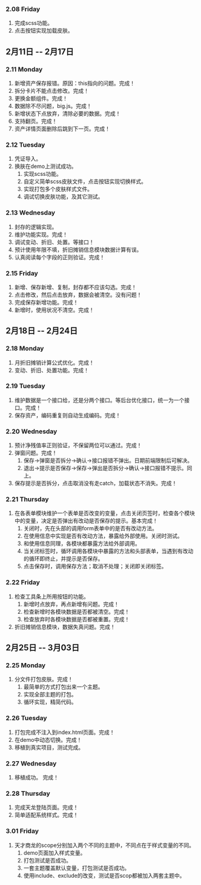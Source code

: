 ### 2.08 Friday
1. 完成scss功能。
2. 点击按钮实现加载皮肤。

## 2月11日 -- 2月17日

### 2.11 Monday
1. 新增资产保存报错。原因：this指向的问题。完成！
2. 拆分卡片不能点击修改。完成！
2. 更换金额组件。完成！
2. 数据除不尽问题，big.js。完成！
3. 新增状态下点放弃，清除必要的数据。完成！
4. 支持翻页。完成！
5. 资产详情页面删除后跳到下一页。完成！

### 2.12 Tuesday
1. 凭证导入。
2. 换肤在demo上测试成功。
   1. 实现scss功能。
   2. 自定义简单scss皮肤文件，点击按钮实现切换样式。
   3. 实现打包多个皮肤样式文件。
   4. 调试切换皮肤功能，及其它测试。

### 2.13 Wednesday
1. 封存的逻辑实现。
2. 维护功能实现。完成！
3. 调试变动、折旧、处置。等接口！
4. 预计使用年限不填，折旧摊销信息模块数据计算有误。
5. 认真阅读每个字段的正则验证。完成！

### 2.15 Friday
1. 新增、保存新增、复制，封存都不应该勾选。完成！
2. 点击修改，然后点击放弃，数据会被清空。没有问题！
3. 完成保存新增功能。完成！
4. 新增时，使用状况不清空。完成！

## 2月18日 -- 2月24日

### 2.18 Monday
1. 月折旧摊销计算公式优化。完成！
2. 变动、折旧、处置功能。完成！

### 2.19 Tuesday
1. 维护数据是一个接口给，还是分两个接口。等后台优化接口，统一为一个接口。完成！
2. 保存资产，编码重复则自动生成编码。完成！

### 2.20 Wednesday
1. 预计净残值率正则验证，不保留两位可以通过。完成！
2. 弹窗问题。完成！
   1. 保存->弹窗是否拆分->确认->接口报错不弹出。日期前端限制后可解决。
   2. 退出->提示是否保存->保存->弹出是否拆分->确认->接口报错不提示。同上。
3. 保存提示是否拆分，点击取消没有走catch，加载状态不消失。完成！

### 2.21 Thursday
1. 在各表单模块维护一个表单是否改变的变量，点击关闭页签时，检查各个模块中的变量，决定是否弹出有改动是否保存的提示。基本完成！
   1. 关闭时，先在头部的调用form表单中的是否有改动方法。
   2. 在使用信息中实现是否有改动方法，暴露给外部使用。关闭时测试。
   3. 和使用信息同理，各模块都暴露方法给外部调用。
   4. 当关闭标签时，循环调用各模块中暴露的方法和头部表单，当遇到有改动的循环即终止，并提示是否保存。
   5. 点击保存时，调用保存方法；取消不处理；关闭即关闭标签。

### 2.22 Friday
1. 检查工具条上所用按钮的功能。
   1. 新增时点放弃，再点新增有问题。完成！
   2. 检查新增时各模块数据是否都被清空。完成！
   3. 检查放弃时各模块数据是否都被重置。完成！
2. 折旧摊销信息模块，数据失真问题。完成！

## 2月25日 -- 3月03日

### 2.25 Monday
1. 分文件打包皮肤。完成！
   1. 最简单的方式打包出来一个主题。
   2. 实现全部主题的打包。
   3. 循环实现，精简代码。

### 2.26 Tuesday
1. 打包完成不注入到index.html页面。完成！
2. 在demo中动态切换。完成！
3. 移植到真实项目，测试完成。

### 2.27 Wednesday
1. 移植成功。 完成！

### 2.28 Thursday
1. 完成天龙登陆页面。完成！
2. 简单适配系统样式。完成！

### 3.01 Friday
1. 天才商龙的scope分别加入两个不同的主题中，不同点在于样式变量的不同。
   1. demo页面加入样式变量。
   2. 打包测试是否成功。
   3. 一套主题覆盖默认变量，打包测试是否成功。
   4. 使用include、exclude的改变，测试是否scop都被加入两套主题中。
